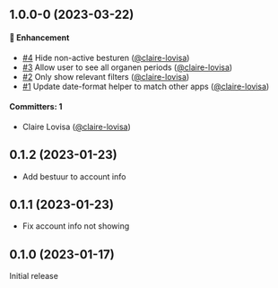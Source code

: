 
## 1.0.0-0 (2023-03-22)

#### :rocket: Enhancement
* [#4](https://github.com/lblod/frontend-worship-organizations/pull/4) Hide non-active besturen ([@claire-lovisa](https://github.com/claire-lovisa))
* [#3](https://github.com/lblod/frontend-worship-organizations/pull/3) Allow user to see all organen periods ([@claire-lovisa](https://github.com/claire-lovisa))
* [#2](https://github.com/lblod/frontend-worship-organizations/pull/2) Only show relevant filters ([@claire-lovisa](https://github.com/claire-lovisa))
* [#1](https://github.com/lblod/frontend-worship-organizations/pull/1) Update date-format helper to match other apps ([@claire-lovisa](https://github.com/claire-lovisa))

#### Committers: 1
- Claire Lovisa ([@claire-lovisa](https://github.com/claire-lovisa))


## 0.1.2 (2023-01-23)

- Add bestuur to account info


## 0.1.1 (2023-01-23)

- Fix account info not showing


## 0.1.0 (2023-01-17)

Initial release


